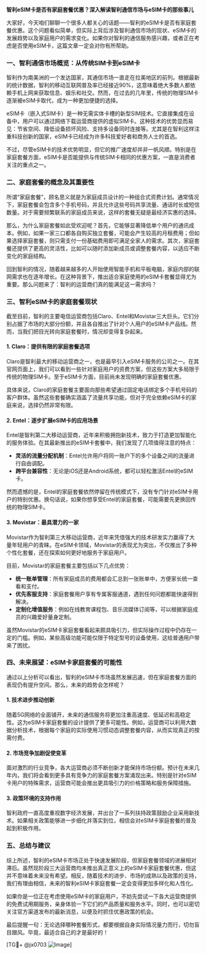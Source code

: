 **智利eSIM卡是否有家庭套餐优惠？深入解读智利通信市场与eSIM卡的那些事儿**

大家好，今天咱们聊聊一个很多人都关心的话题——智利的eSIM卡是否有家庭套餐优惠。这个问题看似简单，但实际上背后涉及智利通信市场的现状、eSIM卡的发展趋势以及家庭用户的需求变化。如果你对智利的通信服务感兴趣，或者正在考虑是否使用eSIM卡，这篇文章一定会对你有所帮助。

### 一、智利通信市场概览：从传统SIM卡到eSIM卡

智利作为南美洲的一个发达国家，其通信市场一直走在拉美地区的前列。根据最新的统计数据，智利的移动互联网普及率已经接近90%，这意味着绝大多数人都依赖手机上网来获取信息、娱乐和社交。然而，在过去的几年里，传统的物理SIM卡逐渐被eSIM卡取代，成为一种更加便捷的选择。

eSIM卡（嵌入式SIM卡）是一种无需实体卡槽的新型SIM技术。它直接集成在设备中，用户可以通过网络下载运营商提供的虚拟SIM卡。这种技术的优势显而易见：节省空间、降低设备损坏风险、支持多设备同时连接等。尤其是在智利这样注重科技创新的国家，eSIM卡已经成为许多科技爱好者和商务人士的首选。

不过，尽管eSIM卡的技术优势明显，但它的推广速度却并非一帆风顺。特别是在家庭套餐方面，eSIM卡是否能提供与传统SIM卡相同的优惠方案，一直是消费者关注的重点之一。

### 二、家庭套餐的概念及其重要性

所谓“家庭套餐”，顾名思义就是为家庭成员设计的一种组合式资费计划。通常情况下，家庭套餐会包含多个手机号码，并且允许这些号码共享流量、通话时长或短信数量。对于需要频繁联系的家庭成员来说，这样的套餐无疑是最经济实惠的选择。

那么，为什么家庭套餐如此受欢迎呢？首先，它能够显著降低单个用户的通讯成本。例如，如果一家三口都各自购买独立套餐，可能会产生较高的月租费用；但如果选择家庭套餐，则只需支付一份基础费用即可满足全家人的需求。其次，家庭套餐还提供了更高的灵活性，比如可以随时添加新成员或调整套餐内容，以适应不断变化的家庭结构。

回到智利的情况，随着越来越多的人开始使用智能手机和平板电脑，家庭内部的联网需求也在逐年增长。在这种背景下，推出适合家庭使用的eSIM卡套餐显得尤为重要。那么问题来了：智利的运营商们真的能满足这一需求吗？

### 三、智利eSIM卡的家庭套餐现状

截至目前，智利的主要电信运营商包括Claro、Entel和Movistar三大巨头。它们分别占据了市场的大部分份额，并且各自推出了针对个人用户的eSIM卡产品线。然而，当我们把目光转向家庭套餐时，情况却变得复杂起来。

#### 1. **Claro：提供有限的家庭套餐选项**
Claro是智利最大的移动运营商之一，也是最早引入eSIM卡服务的公司之一。在其官网页面上，我们可以看到一些针对家庭用户的资费方案，但这些方案大多局限于传统的物理SIM卡。至于eSIM卡方面，目前尚未发现明确的家庭套餐优惠。

具体来说，Claro的家庭套餐主要面向那些希望通过固定电话绑定多个手机号码的客户群体。虽然这些套餐确实涵盖了流量共享功能，但对于完全依赖eSIM卡的家庭来说，选择仍然非常有限。

#### 2. **Entel：逐步扩展eSIM卡的应用场景**
Entel是智利第二大移动运营商，近年来积极拥抱新技术，致力于打造更加智能化的服务体验。在其最新推出的eSIM卡套餐中，我们发现了几项值得注意的特点：

- **灵活的流量分配机制**：Entel允许用户将同一账户下的多个设备之间的流量进行自由调配。
- **跨平台兼容性**：无论是iOS还是Android系统，都可以轻松激活Entel的eSIM卡。
  
然而遗憾的是，Entel的家庭套餐依然停留在传统模式下，没有专门针对eSIM卡用户的特别优惠。换句话说，如果你想享受Entel的家庭套餐，可能需要先更换回传统的物理SIM卡。

#### 3. **Movistar：最具潜力的一家**
Movistar作为智利第三大移动运营商，近年来凭借强大的技术研发实力赢得了大量年轻用户的青睐。在eSIM卡领域，Movistar的表现尤为突出，不仅推出了多种个性化套餐，还在探索如何更好地服务于家庭用户。

目前，Movistar的家庭套餐主要包括以下几点优势：
- **统一账单管理**：所有家庭成员的费用都会汇总到一张账单中，方便家长统一查看和支付。
- **优先客服支持**：家庭套餐用户享有专属客服通道，遇到任何问题都能快速得到解决。
- **定制化增值服务**：例如在线教育课程包、音乐流媒体订阅等，可以根据家庭成员的兴趣爱好量身定制。

虽然Movistar的eSIM卡家庭套餐看起来颇具吸引力，但实际操作过程中仍存在一定的门槛。例如，某些高级功能可能仅限于特定型号的设备使用，这给普通用户带来了困扰。

### 四、未来展望：eSIM卡家庭套餐的可能性

通过以上分析可以看出，智利的eSIM卡市场虽然发展迅速，但在家庭套餐方面的表现仍有提升空间。那么，未来的趋势会怎样呢？

#### 1. **技术进步推动创新**
随着5G网络的全面铺开，未来的通信服务将更加注重高速度、低延迟和高稳定性。这为eSIM卡家庭套餐的设计提供了更多可能性。例如，运营商可以利用大数据分析技术，根据每个家庭的实际使用习惯动态调整套餐内容，从而实现真正的按需付费。

#### 2. **市场竞争加剧促使变革**
面对激烈的行业竞争，各大运营商必须不断创新才能保持市场份额。预计在未来几年内，我们将会看到更多具有竞争力的家庭套餐方案涌现出来。特别是针对eSIM卡用户的特殊需求，运营商可能会推出更具吸引力的价格策略和服务保障措施。

#### 3. **政策环境的支持作用**
智利政府一直高度重视数字经济发展，并出台了一系列扶持政策鼓励企业采用新技术。如果相关政策能够进一步细化并落实到位，相信会对eSIM卡家庭套餐的普及起到积极作用。

### 五、总结与建议

综上所述，智利的eSIM卡市场正处于快速发展阶段，但家庭套餐领域的进展相对滞后。虽然现阶段三大运营商均未推出真正意义上的eSIM卡家庭套餐优惠，但这并不意味着未来没有希望。相反，随着技术的进步、市场的成熟以及政策的支持，我们有理由相信，未来的智利eSIM卡家庭套餐一定会变得更加多样化和人性化。

如果你是一位正在考虑使用eSIM卡的家庭用户，不妨先尝试一下各大运营商提供的免费试用期服务，亲身体验一下它们的产品质量和服务水平。同时，也可以密切关注官方渠道发布的最新消息，以便及时抓住优惠政策的机会。

最后提醒一句：无论选择哪种套餐形式，都要根据自身实际情况量力而行，切勿盲目跟风。毕竟，最适合自己的才是最好的！

[TG💪+ @jx0703 ![Image](https://github.com/user-attachments/assets/dbca1d08-cadb-493c-b0ec-ad6f7a83f270)]